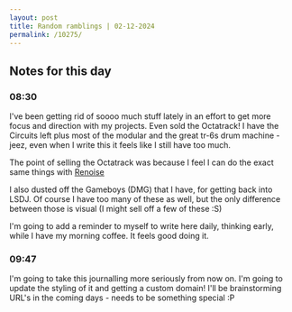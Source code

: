 ```yaml
---
layout: post
title: Random ramblings | 02-12-2024
permalink: /10275/
---
```

## Notes for this day

### 08:30

I've been getting rid of soooo much stuff lately in an effort to get more focus
and direction with my projects. Even sold the Octatrack!
I have the Circuits left plus most of the modular and the great tr-6s drum
machine - jeez, even when I write this it feels like I still have too much. 

The point of selling the Octatrack was because I feel I can do the exact same
things with [Renoise](https://www.renoise.com/)

I also dusted off the Gameboys (DMG) that I have, for getting back into LSDJ. Of
course I have too many of these as well, but the only difference between those
is visual (I might sell off a few of these :S)

I'm going to add a reminder to myself to write here daily, thinking early, while
I have my morning coffee. It feels good doing it.


### 09:47

I'm going to take this journalling more seriously from now on. I'm going to
update the styling of it and getting a custom domain! I'll be brainstorming
URL's in the coming days - needs to be something special :P

